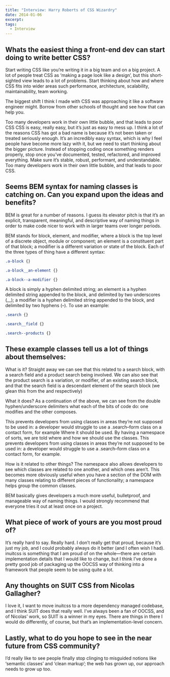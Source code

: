 ```yaml
---
title: "Interview: Harry Roberts of CSS Wizardry"
date: 2014-01-06
excerpt: 
tags:
  - Interview
---
```

## Whats the easiest thing a front-end dev can start doing to write better CSS?

Start writing CSS like you’re writing it in a big team and on a big project. A lot of people treat CSS as ‘making a page look like a design’, but this short-sighted view leads to a lot of problems. Start thinking about how and where CSS fits into wider areas such performance, architecture, scalability, maintainability, team working.

The biggest shift I think I made with CSS was approaching it like a software engineer might. Borrow from other schools of thought and see how that can help you.

Too many developers work in their own little bubble, and that leads to poor CSS CSS is easy, really easy, but it’s just as easy to mess up. I think a lot of the reasons CSS has got a bad name is because it’s not been taken or treated seriously enough. It’s an incredibly easy syntax, which is why I feel people have become more lazy with it, but we need to start thinking about the bigger picture. Instead of stopping coding once something renders properly, stop once you’ve documented, tested, refactored, and improved everything. Make sure it’s stable, robust, performant, and understandable. Too many developers work in their own little bubble, and that leads to poor CSS.

## Seems BEM syntax for naming classes is catching on. Can you expand upon the ideas and benefits?

BEM is great for a number of reasons. I guess its elevator pitch is that it’s an explicit, transparent, meaningful, and descriptive way of naming things in order to make code nicer to work with in larger teams over longer periods.

BEM stands for block, element, and modifier, where a block is the top level of a discrete object, module or component; an element is a constituent part of that block; a modifier is a different variation or state of the block. Each of the three types of thing have a different syntax:

```css
.a-block {}

.a-block__an-element {}

.a-block--a-modifier {}
```

A block is simply a hyphen delimited string; an element is a hyphen delimited string appended to the block, and delimited by two underscores (__); a modifier is a hyphen delimited string appended to the block, and delimited by two hyphens (–). To use an example:

```css
.search {}

.search__field {}

.search--products {}
```

## These example classes tell us a lot of things about themselves:

What is it? Straight away we can see that this related to a search block, with a search field and a product search being involved. We can also see that the product search is a variation, or modifier, of an existing search block, and that the search field is a descendant element of the search block (we glean this from the and respectively)

What it does? As a continuation of the above, we can see from the double hyphen/underscore delimiters what each of the bits of code do: one modifies and the other composes.

This prevents developers from using classes in areas they’re not supposed to be used in: a developer would struggle to use a .search–form class on a contact form, for example Where it should be used. By having a namespace of sorts, we are told where and how we should use the classes. This prevents developers from using classes in areas they’re not supposed to be used in: a developer would struggle to use a .search–form class on a contact form, for example.

How is it related to other things? The namespace also allows developers to see which classes are related to one another, and which ones aren’t. This becomes more obviously useful when you have a section of the DOM with many classes relating to different pieces of functionality; a namespace helps group the common classes.

BEM basically gives developers a much more useful, bulletproof, and manageable way of naming things. I would strongly recommend that everyone tries it out at least once on a project.

## What piece of work of yours are you most proud of?

It’s really hard to say. Really hard. I don’t really get that proud, because it’s just my job, and I could probably always do it better (and I often wish I had). inuitcss is something that I am proud of on the whole—there are certain implementation details that I would like to change, but I think I’ve done a pretty good job of packaging up the OOCSS way of thinking into a framework that people seem to be using quite a lot.

## Any thoughts on SUIT CSS from Nicolas Gallagher?

I love it, I want to move inuitcss to a more dependency managed codebase, and I think SUIT does that really well. I’ve always been a fan of OOCSS, and of Nicolas’ work, so SUIT is a winner in my eyes. There are things in there I would do differently, of course, but that’s an implementation-level concern.

## Lastly, what to do you hope to see in the near future from CSS community?

I’d really like to see people finally stop clinging to misguided notions like ‘semantic classes’ and ‘clean markup’; the web has grown up, our approach needs to grow up too.